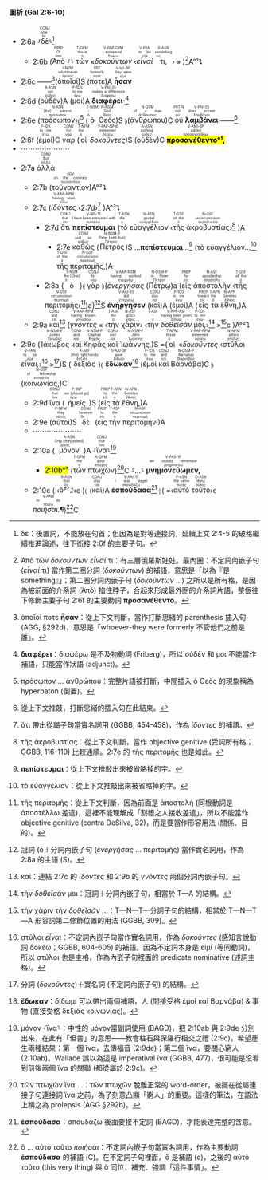 #### 圖析 (Gal 2:6-10)

- <rt>2:6a</rt> ⸉<RUBY><ruby><ruby>δὲ<rt>δέ</rt></ruby><rt>now</rt></ruby><rt>CONJ</rt></RUBY>⸊[^1]
	- <rt>2:6b</rt> (<RUBY><ruby><ruby>Ἀπὸ<rt>ἀπό</rt></ruby><rt>Of</rt></ruby><rt>PREP</rt></RUBY>  ⸉⸊ <RUBY><ruby><ruby>τῶν<rt>ὁ</rt></ruby><rt>those</rt></ruby><rt>T-GPM</rt></RUBY> «<RUBY><ruby><ruby><em>δοκούντων</em><rt>δοκέω</rt></ruby><rt>esteemed</rt></ruby><rt>V-PAP-GPM</rt></RUBY> ‹<RUBY><ruby><ruby><em>εἶναί</em><rt>εἰμί</rt></ruby><rt>to be</rt></ruby><rt>V-PAN</rt></RUBY> <RUBY><ruby><ruby>τι,<rt>τις</rt></ruby><rt>something</rt></ruby><rt>X-ASN</rt></RUBY>› » )[^2]A°¹⮧
- <rt>2:6c</rt> ——[^3](<RUBY><ruby><ruby>ὁποῖοί<rt>ὁποῖος</rt></ruby><rt>whatsoever</rt></ruby><rt>I-NPM</rt></RUBY>)S (<RUBY><ruby><ruby>ποτε<rt>ποτέ</rt></ruby><rt>formerly</rt></ruby><rt>PRT</rt></RUBY>)A <RUBY><ruby><ruby><strong>ἦσαν</strong><rt>εἰμί</rt></ruby><rt>they were</rt></ruby><rt>V-IAI-3P</rt></RUBY> 
- <rt>2:6d</rt> (<RUBY><ruby><ruby>οὐδέν<rt>οὐδείς</rt></ruby><rt>not</rt></ruby><rt>A-ASN</rt></RUBY>)A (<RUBY><ruby><ruby>μοι<rt>ἐγώ</rt></ruby><rt>to me</rt></ruby><rt>P-1DS</rt></RUBY>)A <RUBY><ruby><ruby><strong>διαφέρει·</strong><rt>διαφέρω</rt></ruby><rt>makes a difference</rt></ruby><rt>V-PAI-3S</rt></RUBY>[^4] 
- <rt>2:6e</rt> (<RUBY><ruby><ruby>πρόσωπον<rt>πρόσωπον</rt></ruby><rt>[the] person</rt></ruby><rt>N-ASN</rt></RUBY>)⦇[^5] (<RUBY><ruby><ruby>ὁ<rt>ὁ</rt></ruby><rt>-</rt></ruby><rt>T-NSM</rt></RUBY> <RUBY><ruby><ruby>Θεὸς<rt>θεός</rt></ruby><rt>God</rt></ruby><rt>N-NSM</rt></RUBY>)S ⦈(<RUBY><ruby><ruby>ἀνθρώπου<rt>ἄνθρωπος</rt></ruby><rt>of a man</rt></ruby><rt>N-GSM</rt></RUBY>)C <RUBY><ruby><ruby>οὐ<rt>οὐ</rt></ruby><rt>not</rt></ruby><rt>PRT-N</rt></RUBY> <RUBY><ruby><ruby><strong>λαμβάνει</strong><rt>λαμβάνω</rt></ruby><rt>does accept</rt></ruby><rt>V-PAI-3S</rt></RUBY> ——[^6]
- <rt>2:6f</rt> (<RUBY><ruby><ruby>ἐμοὶ<rt>ἐγώ</rt></ruby><rt>to me</rt></ruby><rt>P-1DS</rt></RUBY>)C <RUBY><ruby><ruby>γὰρ<rt>γάρ</rt></ruby><rt>for</rt></ruby><rt>CONJ</rt></RUBY> (<RUBY><ruby><ruby>οἱ<rt>ὁ</rt></ruby><rt>the</rt></ruby><rt>T-NPM</rt></RUBY> <RUBY><ruby><ruby><em>δοκοῦντες</em><rt>δοκέω</rt></ruby><rt>esteemed</rt></ruby><rt>V-PAP-NPM</rt></RUBY>)S (<RUBY><ruby><ruby>οὐδὲν<rt>οὐδείς</rt></ruby><rt>nothing</rt></ruby><rt>A-ASN</rt></RUBY>)C <RUBY><ruby><ruby><mark><strong>προσανέθεντο°¹,</strong></mark><rt>προσανατίθημι</rt></ruby><rt>added</rt></ruby><rt>V-AMI-3P</rt></RUBY> 
- ⋯⋯⋯⋯⋯⋯⋯
- <rt>2:7a</rt> <RUBY><ruby><ruby>ἀλλὰ<rt>ἀλλά</rt></ruby><rt>But</rt></ruby><rt>CONJ</rt></RUBY> 
	- <rt>2:7b</rt> (<RUBY><ruby><ruby>τοὐναντίον<rt>τοὐναντίον</rt></ruby><rt>on the contrary</rt></ruby><rt>ADV</rt></RUBY>)A°²⮧
	- <rt>2:7c</rt> (<RUBY><ruby><ruby><em>ἰδόντες</em><rt>εἴδω</rt></ruby><rt>having seen</rt></ruby><rt>V-AAP-NPM</rt></RUBY> ‹<rt>2:7d</rt>›[^7] )A°²⮧
		- <rt>2:7d</rt> <RUBY><ruby><ruby>ὅτι<rt>ὅτι</rt></ruby><rt>that</rt></ruby><rt>CONJ</rt></RUBY> <RUBY><ruby><ruby><strong>πεπίστευμαι</strong><rt>πιστεύω</rt></ruby><rt>I have been entrusted with</rt></ruby><rt>V-RPI-1S</rt></RUBY> (<RUBY><ruby><ruby>τὸ<rt>ὁ</rt></ruby><rt>the</rt></ruby><rt>T-ASN</rt></RUBY> <RUBY><ruby><ruby>εὐαγγέλιον<rt>εὐαγγέλιον</rt></ruby><rt>gospel</rt></ruby><rt>N-ASN</rt></RUBY> ‹<RUBY><ruby><ruby>τῆς<rt>ὁ</rt></ruby><rt>of the</rt></ruby><rt>T-GSF</rt></RUBY> <RUBY><ruby><ruby>ἀκροβυστίας<rt>ἀκροβυστία</rt></ruby><rt>uncircumcision</rt></ruby><rt>N-GSF</rt></RUBY>›[^8] )A 
			- <rt>2:7e</rt> <RUBY><ruby><ruby>καθὼς<rt>καθώς</rt></ruby><rt>just as</rt></ruby><rt>CONJ</rt></RUBY> (<RUBY><ruby><ruby>Πέτρος<rt>Πέτρος</rt></ruby><rt>Peter [with that]</rt></ruby><rt>N-NSM-P</rt></RUBY>)S ...**πεπίστευμαι**...[^9] (τὸ εὐαγγέλιον...[^10] <RUBY><ruby><ruby>τῆς<rt>ὁ</rt></ruby><rt>of the</rt></ruby><rt>T-GSF</rt></RUBY> <RUBY><ruby><ruby>περιτομῆς,<rt>περιτομή</rt></ruby><rt>circumcision</rt></ruby><rt>N-GSF</rt></RUBY>)A
		- <rt>2:8a</rt> {<RUBY><ruby><ruby>ὁ<rt>ὁ</rt></ruby><rt>the [One]</rt></ruby><rt>T-NSM</rt></RUBY>}⦇ <RUBY><ruby><ruby>γὰρ<rt>γάρ</rt></ruby><rt>for</rt></ruby><rt>CONJ</rt></RUBY> ⦈{<RUBY><ruby><ruby><em>ἐνεργήσας</em><rt>ἐνεργέω</rt></ruby><rt>having worked</rt></ruby><rt>V-AAP-NSM</rt></RUBY> (<RUBY><ruby><ruby>Πέτρῳ<rt>Πέτρος</rt></ruby><rt>in Peter</rt></ruby><rt>N-DSM-P</rt></RUBY>)a (<RUBY><ruby><ruby>εἰς<rt>εἰς</rt></ruby><rt>for</rt></ruby><rt>PREP</rt></RUBY> <RUBY><ruby><ruby>ἀποστολὴν<rt>ἀποστολή</rt></ruby><rt>apostleship</rt></ruby><rt>N-ASF</rt></RUBY> ‹<RUBY><ruby><ruby>τῆς<rt>ὁ</rt></ruby><rt>of the</rt></ruby><rt>T-GSF</rt></RUBY> <RUBY><ruby><ruby>περιτομῆς<rt>περιτομή</rt></ruby><rt>circumcision</rt></ruby><rt>N-GSF</rt></RUBY>›[^11])a}[^12]S <RUBY><ruby><ruby><strong>ἐνήργησεν</strong><rt>ἐνεργέω</rt></ruby><rt>did</rt></ruby><rt>V-AAI-3S</rt></RUBY> (<RUBY><ruby><ruby>καὶ<rt>καί</rt></ruby><rt>also</rt></ruby><rt>CONJ</rt></RUBY>)A (<RUBY><ruby><ruby>ἐμοὶ<rt>ἐγώ</rt></ruby><rt>in me</rt></ruby><rt>P-1DS</rt></RUBY>)A (<RUBY><ruby><ruby>εἰς<rt>εἰς</rt></ruby><rt>toward</rt></ruby><rt>PREP</rt></RUBY> <RUBY><ruby><ruby>τὰ<rt>ὁ</rt></ruby><rt>the</rt></ruby><rt>T-APN</rt></RUBY> <RUBY><ruby><ruby>ἔθνη,<rt>ἔθνος</rt></ruby><rt>Gentiles</rt></ruby><rt>N-APN</rt></RUBY>)A
	- <rt>2:9a</rt> <RUBY><ruby><ruby>καὶ<rt>καί</rt></ruby><rt>and</rt></ruby><rt>CONJ</rt></RUBY>[^13] (<RUBY><ruby><ruby><em>γνόντες</em><rt>γινώσκω</rt></ruby><rt>having known</rt></ruby><rt>V-AAP-NPM</rt></RUBY> « ‹<RUBY><ruby><ruby>τὴν<rt>ὁ</rt></ruby><rt>the</rt></ruby><rt>T-ASF</rt></RUBY> <RUBY><ruby><ruby>χάριν<rt>χάρις</rt></ruby><rt>grace</rt></ruby><rt>N-ASF</rt></RUBY>› ‹<RUBY><ruby><ruby>τὴν<rt>ὁ</rt></ruby><rt>-</rt></ruby><rt>T-ASF</rt></RUBY> <RUBY><ruby><ruby><em>δοθεῖσάν</em><rt>δίδωμι</rt></ruby><rt>having been given</rt></ruby><rt>V-APP-ASF</rt></RUBY> <RUBY><ruby><ruby>μοι,<rt>ἐγώ</rt></ruby><rt>to me</rt></ruby><rt>P-1DS</rt></RUBY>›[^14] »[^15]c )A°²⮧ 
- <rt>2:9c</rt> (<RUBY><ruby><ruby>Ἰάκωβος<rt>Ἰάκωβος</rt></ruby><rt>James</rt></ruby><rt>N-NSM-P</rt></RUBY> <RUBY><ruby><ruby>καὶ<rt>καί</rt></ruby><rt>and</rt></ruby><rt>CONJ</rt></RUBY> <RUBY><ruby><ruby>Κηφᾶς<rt>Κηφᾶς</rt></ruby><rt>Cephas</rt></ruby><rt>N-NSM-P</rt></RUBY> <RUBY><ruby><ruby>καὶ<rt>καί</rt></ruby><rt>and</rt></ruby><rt>CONJ</rt></RUBY> <RUBY><ruby><ruby>Ἰωάννης,<rt>Ἰωάννης</rt></ruby><rt>John</rt></ruby><rt>N-NSM-P</rt></RUBY>)S =(<RUBY><ruby><ruby>οἱ<rt>ὁ</rt></ruby><rt>those</rt></ruby><rt>T-NPM</rt></RUBY> «<RUBY><ruby><ruby><em>δοκοῦντες</em><rt>δοκέω</rt></ruby><rt>esteemed</rt></ruby><rt>V-PAP-NPM</rt></RUBY> ‹<RUBY><ruby><ruby>στῦλοι<rt>στῦλος</rt></ruby><rt>pillars</rt></ruby><rt>N-NPM</rt></RUBY> <RUBY><ruby><ruby><em>εἶναι,</em><rt>εἰμί</rt></ruby><rt>to be</rt></ruby><rt>V-PAN</rt></RUBY>›[^16] »[^17])S (<RUBY><ruby><ruby>δεξιὰς<rt>δεξιός</rt></ruby><rt>[the] right hands</rt></ruby><rt>A-APF</rt></RUBY>)⦇ <RUBY><ruby><ruby><strong>ἔδωκαν</strong><rt>δίδωμι</rt></ruby><rt>gave</rt></ruby><rt>V-AAI-3P</rt></RUBY>[^18] (<RUBY><ruby><ruby>ἐμοὶ<rt>ἐγώ</rt></ruby><rt>to me</rt></ruby><rt>P-1DS</rt></RUBY> <RUBY><ruby><ruby>καὶ<rt>καί</rt></ruby><rt>and</rt></ruby><rt>CONJ</rt></RUBY> <RUBY><ruby><ruby>Βαρνάβα<rt>Βαρνάβας</rt></ruby><rt>Barnabas</rt></ruby><rt>N-DSM-P</rt></RUBY>)C ⦈(<RUBY><ruby><ruby>κοινωνίας,<rt>κοινωνία</rt></ruby><rt>of fellowship</rt></ruby><rt>N-GSF</rt></RUBY>)C
	- <rt>2:9d</rt> <RUBY><ruby><ruby>ἵνα<rt>ἵνα</rt></ruby><rt>that</rt></ruby><rt>CONJ</rt></RUBY> (<RUBY><ruby><ruby>ἡμεῖς<rt>ἐγώ</rt></ruby><rt>we [should go]</rt></ruby><rt>P-1NP</rt></RUBY>)S (<RUBY><ruby><ruby>εἰς<rt>εἰς</rt></ruby><rt>to</rt></ruby><rt>PREP</rt></RUBY> <RUBY><ruby><ruby>τὰ<rt>ὁ</rt></ruby><rt>the</rt></ruby><rt>T-APN</rt></RUBY> <RUBY><ruby><ruby>ἔθνη,<rt>ἔθνος</rt></ruby><rt>Gentiles</rt></ruby><rt>N-APN</rt></RUBY>)A 
	- <rt>2:9e</rt> (<RUBY><ruby><ruby>αὐτοὶ<rt>αὐτός</rt></ruby><rt>they</rt></ruby><rt>P-NPM</rt></RUBY>)S <RUBY><ruby><ruby>δὲ<rt>δέ</rt></ruby><rt>however</rt></ruby><rt>CONJ</rt></RUBY> (<RUBY><ruby><ruby>εἰς<rt>εἰς</rt></ruby><rt>to</rt></ruby><rt>PREP</rt></RUBY> <RUBY><ruby><ruby>τὴν<rt>ὁ</rt></ruby><rt>the</rt></ruby><rt>T-ASF</rt></RUBY> <RUBY><ruby><ruby>περιτομήν·<rt>περιτομή</rt></ruby><rt>circumcision</rt></ruby><rt>N-ASF</rt></RUBY>)A
	- ⋯⋯⋯⋯⋯⋯⋯
	- <rt>2:10a</rt> (<RUBY><ruby><ruby>μόνον<rt>μόνος</rt></ruby><rt>Only [they asked]</rt></ruby><rt>A-ASN</rt></RUBY>)A ⸉<RUBY><ruby><ruby>ἵνα<rt>ἵνα</rt></ruby><rt>that</rt></ruby><rt>CONJ</rt></RUBY>⸊[^19] 
		- <rt><mark>2:10b°⁷</mark></rt> (<RUBY><ruby><ruby>τῶν<rt>ὁ</rt></ruby><rt>the</rt></ruby><rt>T-GPM</rt></RUBY> <RUBY><ruby><ruby>πτωχῶν<rt>πτωχός</rt></ruby><rt>poor</rt></ruby><rt>A-GPM</rt></RUBY>)[^20]C ⸉...⸊ <RUBY><ruby><ruby><strong>μνημονεύωμεν,</strong><rt>μνημονεύω</rt></ruby><rt>we should remember</rt></ruby><rt>V-PAS-1P</rt></RUBY> 
	- <rt>2:10c</rt> ( ‹<RUBY><ruby><ruby>ὃ°⁷⮥<rt>ὅς</rt></ruby><rt>that</rt></ruby><rt>R-ASN</rt></RUBY>›c )⦇ (<RUBY><ruby><ruby>καὶ<rt>καί</rt></ruby><rt>also</rt></ruby><rt>CONJ</rt></RUBY>)A <RUBY><ruby><ruby><strong>ἐσπούδασα</strong><rt>σπουδάζω</rt></ruby><rt>I was eager</rt></ruby><rt>V-AAI-1S</rt></RUBY>[^21] ⦈( =‹<RUBY><ruby><ruby>αὐτὸ<rt>αὐτός</rt></ruby><rt>the same</rt></ruby><rt>P-ASN</rt></RUBY> <RUBY><ruby><ruby>τοῦτο<rt>οὗτος</rt></ruby><rt>thing</rt></ruby><rt>D-ASN</rt></RUBY>›c <RUBY><ruby><ruby><em>ποιῆσαι.¶</em><rt>ποιέω</rt></ruby><rt>to do</rt></ruby><rt>V-AAN</rt></RUBY>)[^22]C


[^1]: δὲ：後置詞，不能放在句首；但因為是對等連接詞，延續上文 2:4-5 的破格繼續推進論述，往下銜接 2:6f 的主要子句。
[^2]: Ἀπὸ τῶν _δοκούντων_ _εἶναί_ τι：有三層俄羅斯娃娃。最內圈：不定詞內嵌子句 (_εἶναί_ τι) 當作第二圈分詞 (_δοκούντων_) 的補語，意思是「以為『是 something』」；第二圈分詞內嵌子句 (_δοκούντων_ ...) 之所以是所有格，是因為被前面的介系詞 (Ἀπὸ) 掐住脖子，合起來形成最外圈的介系詞片語，整個往下修飾主要子句 2:6f 的主要動詞 **προσανέθεντο**。
[^3]: ὁποῖοί ποτε **ἦσαν**：從上下文判斷，當作打斷思緒的 parenthesis 插入句 (AGG, §292d)，意思是「whoever-they were formerly 不管他們之前是誰」。
[^4]: **διαφέρει**：διαφέρω 是不及物動詞 (Friberg)，所以 οὐδέν 和 μοι 不能當作補語，只能當作狀語 (adjunct)。
[^5]: πρόσωπον ... ἀνθρώπου：完整片語被打斷，中間插入 ὁ Θεὸς 的現象稱為 hyperbaton (倒置)。
[^6]: 從上下文推敲，打斷思緒的插入句在此結束。
[^7]: ὅτι 帶出從屬子句當實名詞用 (GGBB, 454-458)，作為 _ἰδόντες_ 的補語。
[^8]: τῆς ἀκροβυστίας：從上下文判斷，當作 objective genitive (受詞所有格；GGBB, 116-119) 比較通順。2:7e 的 τῆς περιτομῆς 也是如此。
[^9]: **πεπίστευμαι**：從上下文推敲出來被省略掉的字。
[^10]: τὸ εὐαγγέλιον：從上下文推敲出來被省略掉的字。
[^11]: τῆς περιτομῆς：從上下文判斷，因為前面是 ἀποστολή (同根動詞是 ἀποστέλλω 差遣)，這裡不能理解成「割禮之人接收差遣」，所以不能當作 objective genitive (contra DeSilva, 32)，而是要當作形容用法 (關係、目的)。
[^12]: 冠詞 (ὁ＋分詞內嵌子句 (_ἐνεργήσας_ ... περιτομῆς) 當作實名詞用，作為 2:8a 的主語 (S)。
[^13]: καὶ：連結 2:7c 的 _ἰδόντες_ 和 2:9b 的 _γνόντες_ 兩個分詞內嵌子句。
[^14]: τὴν _δοθεῖσάν_ μοι：冠詞＋分詞內嵌子句，相當於 T—A 的結構。
[^15]: τὴν χάριν τὴν _δοθεῖσάν_ ...：T—N—T—分詞子句的結構，相當於 T—N—T—A 形容詞第二修飾位置的用法 (GGBB, 309)。
[^16]: στῦλοι _εἶναι_：不定詞內嵌子句當作實名詞用，作為 _δοκοῦντες_ (感知言說動詞 δοκέω；GGBB, 604-605) 的補語。因為不定詞本身是 εἰμί (等同動詞)，所以 στῦλοι 也是主格，作為內嵌子句裡面的 predicate nominative (述詞主格)。
[^17]: 分詞 (_δοκοῦντες_)＋實名詞 (不定詞內嵌子句) 的結構。
[^18]: **ἔδωκαν**：δίδωμι 可以帶出兩個補語，人 (間接受格 ἐμοὶ καὶ Βαρνάβα) & 事物 (直接受格 δεξιὰς κοινωνίας)。
[^19]: μόνον ⸉ἵνα⸊：中性的 μόνον當副詞使用 (BAGD)，把 2:10ab 與 2:9de 分別出來，在此有「但書」的意思——教會柱石與保羅行相交之禮 (2:9c)，希望產生兩種結果：第一個 ἵνα，去傳福音 (2:9de)；第二個 ἵνα，要關心窮人 (2:10ab)。Wallace 誤以為這是 imperatival  ἵνα (GGBB, 477)，很可能是沒看到前後兩個 ἵνα 的關聯 (都從屬於 2:9c)。
[^20]: τῶν πτωχῶν ἵνα ...：τῶν πτωχῶν 脫離正常的 word-order，被擺在從屬連接子句連接詞 ἵνα 之前，為了刻意凸顯「窮人」的重要。這樣的筆法，在語法上稱之為 prolepsis (AGG §292b)。
[^21]: **ἐσπούδασα**：σπουδάζω 後面要接不定詞 (BAGD)，才能表達完整的含意。
[^22]: ὃ ... αὐτὸ τοῦτο _ποιῆσαι_：不定詞內嵌子句當實名詞用，作為主要動詞 **ἐσπούδασα** 的補語 (C)。在不定詞子句裡面，ὃ 是補語 (c)，之後的 αὐτὸ τοῦτο (this very thing) 與 ὃ 同位，補充、強調「這件事情」。
